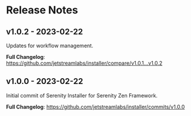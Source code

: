 # Release Notes

## v1.0.2 - 2023-02-22

Updates for workflow management.

**Full Changelog**: https://github.com/jetstreamlabs/installer/compare/v1.0.1...v1.0.2

## v1.0.0 - 2023-02-22

Initial commit of Serenity Installer for Serenity Zen Framework.

**Full Changelog**: https://github.com/jetstreamlabs/installer/commits/v1.0.0
